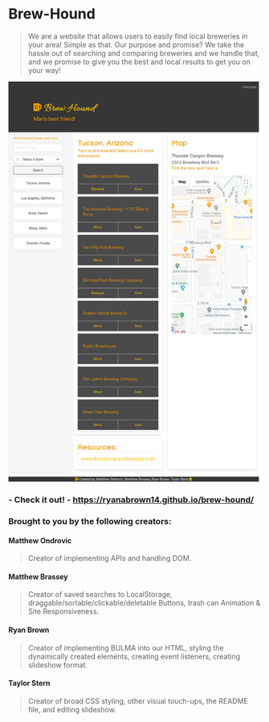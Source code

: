 # Brew-Hound

> We are a website that allows users to easily find local breweries in your area! Simple as that.
> Our purpose and promise? We take the hassle out of searching and comparing breweries and we handle that, and we promise to give you
> the best and local results to get you on your way!

[<p align="center"><img src="assets/images/Application-screenshot.png">](https://ryanabrown14.github.io/brew-hound/)

### - Check it out! - https://ryanabrown14.github.io/brew-hound/

### Brought to you by the following creators:

#### Matthew Ondrovic
> Creator of implementing APIs and handling DOM.
#### Matthew Brassey
> Creator of saved searches to LocalStorage, draggable/sortable/clickable/deletable Buttons, trash can Animation & Site Responsiveness.
#### Ryan Brown
> Creator of implementing BULMA into our HTML, styling the dynamically created elements, creating event listeners, creating slideshow format.
#### Taylor Stern
> Creator of broad CSS styling, other visual touch-ups, the README file, and editing slideshow.